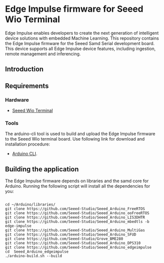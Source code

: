# Edge Impulse firmware for Seeed Wio Terminal
Edge Impulse enables developers to create the next generation of intelligent device solutions with embedded Machine Learning. This repository contains the Edge Impulse firmware for the Seeed Samd Serial development board. This device supports all Edge Impulse device features, including ingestion, remote management and inferencing.
## Introduction

## Requirements
### Hardware
- [Seeed Wio Terminal](https://www.seeedstudio.com/Wio-Terminal-p-4509.html)
### Tools 
The arduino-cli tool is used to build and upload the Edge Impulse firmware to the Seeed Wio terminal board. Use following link for download and installation procedure:
* [Arduino CLI](https://arduino.github.io/arduino-cli/installation/).


## Building the application
The Edge Impulse firmware depends on libraries and the samd core for Arduino. Running the following script will install all the dependencies for you:

```shell

cd ~/Arduino/libraries/
git clone https://github.com/Seeed-Studio/Seeed_Arduino_FreeRTOS
git clone https://github.com/Seeed-Studio/Seeed_Arduino_ooFreeRTOS
git clone https://github.com/Seeed-Studio/Seeed_Arduino_LIS3DHTR
git clone https://github.com/Seeed-Studio/Seeed_Arduino_mbedtls -b edge-impulse
git clone https://github.com/Seeed-Studio/Seeed_Arduino_MultiGas
git clone https://github.com/Seeed-Studio/Seeed_Arduino_SFUD
git clone https://github.com/Seeed-Studio/Grove_BME280
git clone https://github.com/Seeed-Studio/Seeed_Arduino_DPS310
git clone https://github.com/Seeed-Studio/Seeed_Arduino_edgeimpulse 
cd  Seeed_Arduino_edgeimpulse 
./arduino-build.sh --build
```
